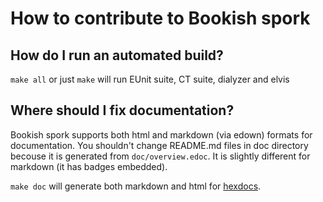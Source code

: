 # How to contribute to Bookish spork

## How do I run an automated build?

`make all` or just `make` will run EUnit suite, CT suite, dialyzer and elvis

## Where should I fix documentation?

Bookish spork supports both html and markdown (via edown) formats for documentation. You shouldn't change README.md files in doc directory becouse it is generated from `doc/overview.edoc`. It is slightly different for markdown (it has badges embedded).

`make doc` will generate both markdown and html for [hexdocs](https://hexdocs.pm/bookish_spork/).
